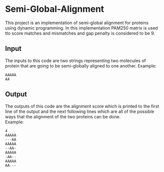 # Semi-Global-Alignment
This project is an implementation of semi-global alignment for proteins using dynamic programming. In this implementation PAM250 matrix is used tto score matches and mismatches and gap penalty is considered to be 9.
## Input
The inputs to this code are two strings representing two molecules of protein that are going to be semi-globally aligned to one another.
Example:
```
AAAAA
AA
```
## Output
The outputs of this code are the alignment score which is printed to the first line of the output and the next following lines which are all of the possible ways that the alignment of the two proteins can be done.
<br>
Example:
```
4
AAAAA
---AA
AAAAA
--AA-
AAAAA
-AA--
AAAAA
AA---
```
